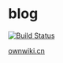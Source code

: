 # blog

[![Build Status](https://travis-ci.org/ai0376/blog.svg?branch=master)](https://travis-ci.org/ai0376/blog) 


[ownwiki.cn](http://ownwiki.cn)